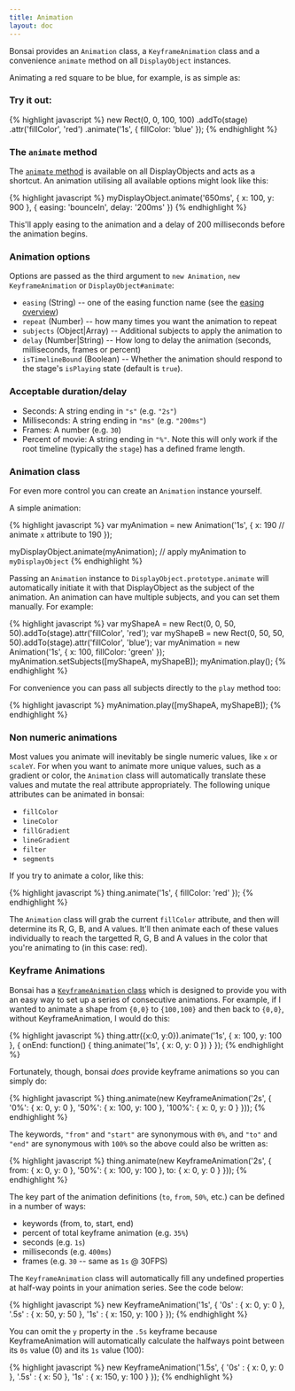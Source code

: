 ```yaml
---
title: Animation
layout: doc
---
```


Bonsai provides an `Animation` class, a `KeyframeAnimation` class and a convenience `animate` method on all `DisplayObject` instances.

Animating a red square to be blue, for example, is as simple as:

### Try it out:

<!--runnable-->
{% highlight javascript %}
new Rect(0, 0, 100, 100)
  .addTo(stage)
  .attr('fillColor', 'red')
  .animate('1s', {
    fillColor: 'blue'
  });
{% endhighlight %}

### The `animate` method

The [`animate` method](/DisplayObject.html#animate) is available on all DisplayObjects and acts as a shortcut. An animation utilising all available options might look like this:

{% highlight javascript %}
myDisplayObject.animate('650ms', {
  x: 100,
  y: 900
}, {
  easing: 'bounceIn',
  delay: '200ms'
})
{% endhighlight %}

This'll apply easing to the animation and a delay of 200 milliseconds before the animation begins.

### Animation options

Options are passed as the third argument to `new Animation`, `new KeyframeAnimation` or
`DisplayObject#animate`:

 * `easing` (String) -- one of the easing function name (see the [easing overview](/overview/Easing.html))
 * `repeat` (Number) -- how many times you want the animation to repeat
 * `subjects` (Object|Array) -- Additional subjects to apply the animation to
 * `delay` (Number|String) -- How long to delay the animation (seconds, milliseconds, frames or percent)
 * `isTimelineBound` (Boolean) -- Whether the animation should respond to the stage's `isPlaying` state (default is `true`).

### Acceptable duration/delay

 * Seconds: A string ending in `"s"` (e.g. `"2s"`)
 * Milliseconds: A string ending in `"ms"` (e.g. `"200ms"`)
 * Frames: A number (e.g. `30`)
 * Percent of movie: A string ending in `"%"`. Note this will only work if the root timeline (typically the `stage`) has a defined frame length.

### Animation class

For even more control you can create an `Animation` instance yourself.

A simple animation:

{% highlight javascript %}
var myAnimation = new Animation('1s', {
  x: 190 // animate `x` attribute to 190
});

myDisplayObject.animate(myAnimation); // apply myAnimation to `myDisplayObject`
{% endhighlight %}

Passing an `Animation` instance to `DisplayObject.prototype.animate` will automatically
initiate it with that DisplayObject as the subject of the animation. An animation
can have multiple subjects, and you can set them manually. For example:

<!--runnable-->
{% highlight javascript %}
var myShapeA = new Rect(0, 0, 50, 50).addTo(stage).attr('fillColor', 'red');
var myShapeB = new Rect(0, 50, 50, 50).addTo(stage).attr('fillColor', 'blue');
var myAnimation = new Animation('1s', {
  x: 100,
  fillColor: 'green'
});
myAnimation.setSubjects([myShapeA, myShapeB]);
myAnimation.play();
{% endhighlight %}

For convenience you can pass all subjects directly to the `play` method too:

{% highlight javascript %}
myAnimation.play([myShapeA, myShapeB]);
{% endhighlight %}

### Non numeric animations

Most values you animate will inevitably be single numeric values, like `x` or `scaleY`.
For when you want to animate more unique values, such as a gradient or color, the `Animation`
class will automatically translate these values and mutate the real attribute appropriately.
The following unique attributes can be animated in bonsai:

 * `fillColor`
 * `lineColor`
 * `fillGradient`
 * `lineGradient`
 * `filter`
 * `segments`

If you try to animate a color, like this:

{% highlight javascript %}
thing.animate('1s', { fillColor: 'red' });
{% endhighlight %}

The `Animation` class will grab the current `fillColor` attribute, and then will determine
its R, G, B, and A values. It'll then animate each of these values individually to reach
the targetted R, G, B and A values in the color that you're animating to (in this case: red).

### Keyframe Animations

Bonsai has a [`KeyframeAnimation` class](/module-animation.KeyframeAnimation.html) which is designed to provide you with an easy way
to set up a series of consecutive animations. For example, if I wanted to animate a shape
from `{0,0}` to `{100,100}` and then back to `{0,0}`, without KeyframeAnimation, I would do this:

{% highlight javascript %}
thing.attr({x:0, y:0}).animate('1s', {
  x: 100,
  y: 100
}, {
  onEnd: function() {
    thing.animate('1s', {
      x: 0,
      y: 0
    })
  }
});
{% endhighlight %}

Fortunately, though, bonsai *does* provide keyframe animations so you can simply
do:

{% highlight javascript %}
thing.animate(new KeyframeAnimation('2s', {
  '0%': { x: 0, y: 0 },
  '50%': { x: 100, y: 100 },
  '100%': { x: 0, y: 0 }
}));
{% endhighlight %}

The keywords, `"from"` and `"start"` are synonymous with `0%`, and `"to"` and `"end"` are
synonymous with `100%` so the above could also be written as:

{% highlight javascript %}
thing.animate(new KeyframeAnimation('2s', {
  from: { x: 0, y: 0 },
  '50%': { x: 100, y: 100 },
  to: { x: 0, y: 0 }
}));
{% endhighlight %}

The key part of the animation definitions (`to`, `from`, `50%`, etc.) can be defined
in a number of ways:

 * keywords (from, to, start, end)
 * percent of total keyframe animation (e.g. `35%`)
 * seconds (e.g. `1s`)
 * milliseconds (e.g. `400ms`)
 * frames (e.g. `30` -- same as `1s` @ 30FPS)

The `KeyframeAnimation` class will automatically fill any undefined properties at
half-way points in your animation series. See the code below:

{% highlight javascript %}
new KeyframeAnimation('1s', {
   '0s' : { x: 0, y: 0 },
  '.5s' : { x: 50, y: 50 },
   '1s' : { x: 150, y: 100 }
});
{% endhighlight %}

You can omit the `y` property in the `.5s` keyframe because KeyframeAnimation will
automatically calculate the halfways point between its `0s` value (0) and its `1s`
value (100):

{% highlight javascript %}
new KeyframeAnimation('1.5s', {
   '0s' : { x: 0, y: 0 },
  '.5s' : { x: 50 },
   '1s' : { x: 150, y: 100 }
});
{% endhighlight %}

